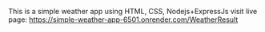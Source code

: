 This is a simple weather app using HTML, CSS, Nodejs+ExpressJs
visit live page: https://simple-weather-app-6501.onrender.com/WeatherResult

